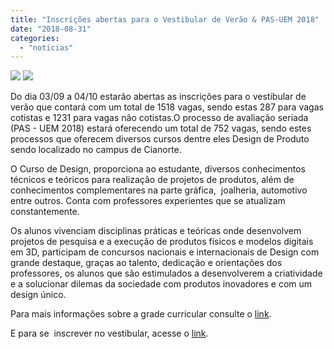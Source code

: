 ```yaml
---
title: "Inscrições abertas para o Vestibular de Verão & PAS-UEM 2018"
date: "2018-08-31"
categories: 
  - "noticias"
---
```


[![](/img/antigo/2018/08/19-632x451.jpg)](/img/antigo/2018/08/19.jpg) [![](/img/antigo/2018/08/18-1-632x445.jpg)](/img/antigo/2018/08/18-1.jpg)

Do dia 03/09 a 04/10 estarão abertas as inscrições para o vestibular de verão que contará com um total de 1518 vagas, sendo estas 287 para vagas cotistas e 1231 para vagas não cotistas.O processo de avaliação seriada (PAS - UEM 2018) estará oferecendo um total de 752 vagas, sendo estes processos que oferecem diversos cursos dentre eles Design de Produto sendo localizado no campus de Cianorte.

O Curso de Design, proporciona ao estudante, diversos conhecimentos técnicos e teóricos para realização de projetos de produtos, além de conhecimentos complementares na parte gráfica,  joalheria, automotivo entre outros. Conta com professores experientes que se atualizam constantemente.

Os alunos vivenciam disciplinas práticas e teóricas onde desenvolvem projetos de pesquisa e a execução de produtos físicos e modelos digitais em 3D, participam de concursos nacionais e internacionais de Design com grande destaque, graças ao talento, dedicação e orientações dos professores, os alunos que são estimulados a desenvolverem a criatividade e a solucionar dilemas da sociedade com produtos inovadores e com um design único.

Para mais informações sobre a grade curricular consulte o [link](/blog/curso/).

E para se  inscrever no vestibular, acesse o [link](http://www.vestibular.uem.br/).
